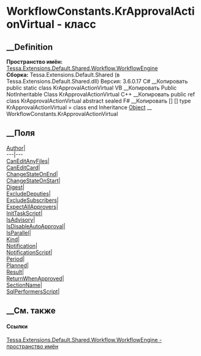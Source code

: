 # WorkflowConstants.KrApprovalActionVirtual - класс
##  __Definition
 **Пространство имён:**
[Tessa.Extensions.Default.Shared.Workflow.WorkflowEngine](N_Tessa_Extensions_Default_Shared_Workflow_WorkflowEngine.htm)  
 **Сборка:** Tessa.Extensions.Default.Shared (в
Tessa.Extensions.Default.Shared.dll) Версия: 3.6.0.17
C# __Копировать
     public static class KrApprovalActionVirtual
VB __Копировать
     Public NotInheritable Class KrApprovalActionVirtual
C++ __Копировать
     public ref class KrApprovalActionVirtual abstract sealed
F# __Копировать
     [<AbstractClassAttribute>]
    [<SealedAttribute>]
    type KrApprovalActionVirtual = class end
Inheritance
    [Object](https://learn.microsoft.com/dotnet/api/system.object) __ WorkflowConstants.KrApprovalActionVirtual
##  __Поля
[Author](F_Tessa_Extensions_Default_Shared_Workflow_WorkflowEngine_WorkflowConstants_KrApprovalActionVirtual_Author.htm)|  
---|---  
[CanEditAnyFiles](F_Tessa_Extensions_Default_Shared_Workflow_WorkflowEngine_WorkflowConstants_KrApprovalActionVirtual_CanEditAnyFiles.htm)|  
[CanEditCard](F_Tessa_Extensions_Default_Shared_Workflow_WorkflowEngine_WorkflowConstants_KrApprovalActionVirtual_CanEditCard.htm)|  
[ChangeStateOnEnd](F_Tessa_Extensions_Default_Shared_Workflow_WorkflowEngine_WorkflowConstants_KrApprovalActionVirtual_ChangeStateOnEnd.htm)|  
[ChangeStateOnStart](F_Tessa_Extensions_Default_Shared_Workflow_WorkflowEngine_WorkflowConstants_KrApprovalActionVirtual_ChangeStateOnStart.htm)|  
[Digest](F_Tessa_Extensions_Default_Shared_Workflow_WorkflowEngine_WorkflowConstants_KrApprovalActionVirtual_Digest.htm)|  
[ExcludeDeputies](F_Tessa_Extensions_Default_Shared_Workflow_WorkflowEngine_WorkflowConstants_KrApprovalActionVirtual_ExcludeDeputies.htm)|  
[ExcludeSubscribers](F_Tessa_Extensions_Default_Shared_Workflow_WorkflowEngine_WorkflowConstants_KrApprovalActionVirtual_ExcludeSubscribers.htm)|  
[ExpectAllApprovers](F_Tessa_Extensions_Default_Shared_Workflow_WorkflowEngine_WorkflowConstants_KrApprovalActionVirtual_ExpectAllApprovers.htm)|  
[InitTaskScript](F_Tessa_Extensions_Default_Shared_Workflow_WorkflowEngine_WorkflowConstants_KrApprovalActionVirtual_InitTaskScript.htm)|  
[IsAdvisory](F_Tessa_Extensions_Default_Shared_Workflow_WorkflowEngine_WorkflowConstants_KrApprovalActionVirtual_IsAdvisory.htm)|  
[IsDisableAutoApproval](F_Tessa_Extensions_Default_Shared_Workflow_WorkflowEngine_WorkflowConstants_KrApprovalActionVirtual_IsDisableAutoApproval.htm)|  
[IsParallel](F_Tessa_Extensions_Default_Shared_Workflow_WorkflowEngine_WorkflowConstants_KrApprovalActionVirtual_IsParallel.htm)|  
[Kind](F_Tessa_Extensions_Default_Shared_Workflow_WorkflowEngine_WorkflowConstants_KrApprovalActionVirtual_Kind.htm)|  
[Notification](F_Tessa_Extensions_Default_Shared_Workflow_WorkflowEngine_WorkflowConstants_KrApprovalActionVirtual_Notification.htm)|  
[NotificationScript](F_Tessa_Extensions_Default_Shared_Workflow_WorkflowEngine_WorkflowConstants_KrApprovalActionVirtual_NotificationScript.htm)|  
[Period](F_Tessa_Extensions_Default_Shared_Workflow_WorkflowEngine_WorkflowConstants_KrApprovalActionVirtual_Period.htm)|  
[Planned](F_Tessa_Extensions_Default_Shared_Workflow_WorkflowEngine_WorkflowConstants_KrApprovalActionVirtual_Planned.htm)|  
[Result](F_Tessa_Extensions_Default_Shared_Workflow_WorkflowEngine_WorkflowConstants_KrApprovalActionVirtual_Result.htm)|  
[ReturnWhenApproved](F_Tessa_Extensions_Default_Shared_Workflow_WorkflowEngine_WorkflowConstants_KrApprovalActionVirtual_ReturnWhenApproved.htm)|  
[SectionName](F_Tessa_Extensions_Default_Shared_Workflow_WorkflowEngine_WorkflowConstants_KrApprovalActionVirtual_SectionName.htm)|  
[SqlPerformersScript](F_Tessa_Extensions_Default_Shared_Workflow_WorkflowEngine_WorkflowConstants_KrApprovalActionVirtual_SqlPerformersScript.htm)|  
## __См. также
#### Ссылки
[Tessa.Extensions.Default.Shared.Workflow.WorkflowEngine - пространство
имён](N_Tessa_Extensions_Default_Shared_Workflow_WorkflowEngine.htm)
